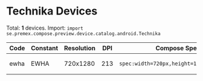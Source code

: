 # Technika Devices

Total: **1** devices. Import: `import se.premex.compose.preview.device.catalog.android.Technika`

| Code | Constant | Resolution | DPI | Compose Spec | Preview Usage |
|------|----------|------------|-----|-------------|---------------|
| ewha | EWHA | 720x1280 | 213 | `spec:width=720px,height=1280px,dpi=213` | `@Preview(device = Technika.EWHA)` |

<!-- Generated automatically. Do not edit manually. -->
